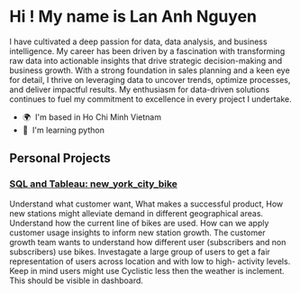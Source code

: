 Hi ! My name is Lan Anh Nguyen
======================================================================================================================================


I have cultivated a deep passion for data, data analysis, and business intelligence. My career has been driven by a fascination with transforming raw data into actionable insights that drive strategic decision-making and business growth. With a strong foundation in sales planning and a keen eye for detail, I thrive on leveraging data to uncover trends, optimize processes, and deliver impactful results. My enthusiasm for data-driven solutions continues to fuel my commitment to excellence in every project I undertake.

* 🌍  I'm based in Ho Chi Minh Vietnam
* 🧠  I'm learning python

## Personal Projects

### [SQL and Tableau: new_york_city_bike ](https://github.com/la2n2h/new-york-city-bike/blob/main/README.md)
Understand what customer want, What makes a successful product, How new stations might alleviate demand in different geographical areas. 
Understand how the current line of bikes are used. How can we apply customer usage insights to inform new station growth. 
The customer growth team wants to understand how different user (subscribers and non subscribers) use bikes. 
Investagate a large group of users to get a fair representation of users across location and with low to high- activity levels. 
Keep in mind users might use Cyclistic less then the weather is inclement. This should be visible in dashboard.
